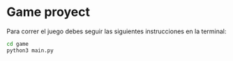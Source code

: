 # Game proyect

Para correr el juego debes seguir las siguientes instrucciones en la terminal:

```sh
cd game
python3 main.py
```